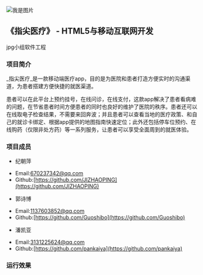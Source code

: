 ﻿![我是图片](https://github.com/edu2act/project-training-2015/blob/master/image/logo.png?raw=true)

## 《指尖医疗》 - HTML5与移动互联网开发

jpg小组软件工程

### 项目简介
_指尖医疗_是一款移动端医疗app，目的是为医院和患者打造方便实时的沟通渠道，为患者搭建方便快捷的就医渠道。

患者可以在此平台上预约挂号，在线问诊，在线支付，这款app解决了患者看病难的问题，在节省患者时间方便患者的同时也良好的维护了医院的秩序。患者还可以在线取电子检查结果，不需要来回奔波；并且患者可以查看当地的医疗政策、和自己的就诊卡绑定、根据app提供的地图指南快速定位；此外还包括停车位预约、在线购药（仅限非处方药）等一系列服务，让患者可以享受全面周到的就医体验。

### 项目成员
- 纪朝萍
 * Email:[670237342@qq.com]()
 * Github:[https://github.com/JIZHAOPING](https://github.com/JIZHAOPING)
- 郭诗博
 * Email:[1137603852@qq.com]()
 * Github:[https://github.com/Guoshibo](https://github.com/Guoshibo)	
- 潘凯亚
 * Email:[3131225624@qq.com]()
 * Github:[https://github.com/pankaiya](https://github.com/pankaiya)	

 ### 运行效果